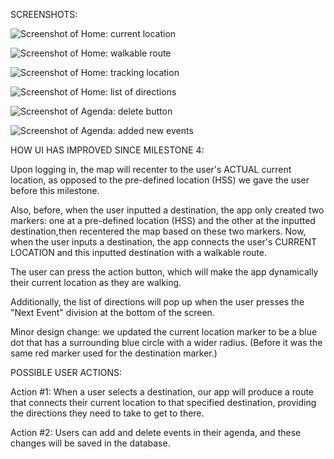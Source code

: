 SCREENSHOTS:


![Screenshot of Home: current location](https://github.com/ltliang1/cogs121/blob/master/images/Milestone5/Screen%20Shot%202018-05-16%20at%203.36.28%20AM.png)



![Screenshot of Home: walkable route](https://github.com/ltliang1/cogs121/blob/master/images/Milestone5/Screen%20Shot%202018-05-16%20at%203.36.51%20AM.png)



![Screenshot of Home: tracking location](https://github.com/ltliang1/cogs121/blob/master/images/Milestone5/Screen%20Shot%202018-05-16%20at%203.37.03%20AM.png)



![Screenshot of Home: list of directions](https://github.com/ltliang1/cogs121/blob/master/images/Milestone5/Screen%20Shot%202018-05-16%20at%203.37.19%20AM.png)



![Screenshot of Agenda: delete button](https://github.com/ltliang1/cogs121/blob/master/images/Milestone5/Screen%20Shot%202018-05-16%20at%204.07.25%20AM.png)



![Screenshot of Agenda: added new events](https://github.com/ltliang1/cogs121/blob/master/images/Milestone5/Screen%20Shot%202018-05-16%20at%204.08.07%20AM.png)


HOW UI HAS IMPROVED SINCE MILESTONE 4:

Upon logging in, the map will recenter to the user's ACTUAL current location,
as opposed to the pre-defined location (HSS) we gave the user before this 
milestone.

Also, before, when the user inputted a destination, the app only created two 
markers: one at a pre-defined location (HSS) and the other at the inputted 
destination,then recentered the map based on these two markers. Now, when the 
user inputs a destination, the app connects the user's CURRENT LOCATION and 
this inputted destination with a walkable route.

The user can press the action button, which will make the app dynamically their
current location as they are walking.

Additionally, the list of directions will pop up when the user presses the 
"Next Event" division at the bottom of the screen.

Minor design change: we updated the current location marker to be a blue dot
that has a surrounding blue circle with a wider radius. (Before it was the same
red marker used for the destination marker.)


POSSIBLE USER ACTIONS:

Action #1:
When a user selects a destination, our app will produce a route that connects
their current location to that specified destination, providing the directions
they need to take to get to there.


Action #2:
Users can add and delete events in their agenda, and these changes will be
saved in the database.
